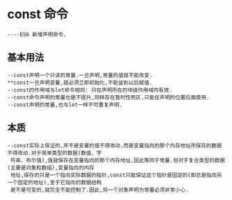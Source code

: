 # const 命令
	----ES6 新增声明命令.
	
## 基本用法
	--const声明一个只读的常量.一旦声明,常量的值就不能改变.
	**const一旦声明变量,就必须立即初始化,不能留到以后赋值.
	--const的作用域与let命令相同: 只在声明所在的块级作用域内有效.
	--const命令声明的常量也是不提升,同样存在暂时性死区,只能在声明的位置后面使用.
	--const声明的常量,也与let一样不可重复声明.

## 本质
	--const实际上保证的,并不是变量的值不得改动,而是变量指向的那个内存地址所保存的数据不得改动.对于简单类型的数据(数值、字
	 符串、布尔值),值就保存在变量指向的那个内存地址,因此等同于常量.但对于复合类型的数据(主要是对象和数组),变量指向的内存
	 地址,保存的只是一个指向实际数据的指针,const只能保证这个指针是固定的(即总是指向另一个固定的地址),至于它指向的数据结构
	 是不是可变的,就完全不能控制了.因此,将一个对象声明为常量必须非常小心.